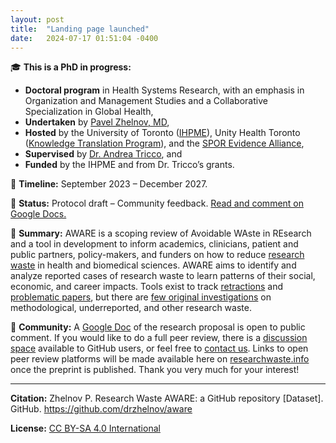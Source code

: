 ```yaml
---
layout: post
title:  "Landing page launched"
date:   2024-07-17 01:51:04 -0400
---
```


🎓 **This is a PhD in progress:**

* **Doctoral program** in Health Systems Research, with an emphasis in Organization and Management Studies and a Collaborative Specialization in Global Health,
* **Undertaken** by [Pavel Zhelnov, MD](https://ihpme.utoronto.ca/student-profile/zhelnov-pavel/),
* **Hosted** by the University of Toronto ([IHPME](https://ihpme.utoronto.ca/about/)), Unity Health Toronto ([Knowledge Translation Program](https://knowledgetranslation.net/)), and the [SPOR Evidence Alliance](https://sporevidencealliance.ca/about/about-sporea/),
* **Supervised** by [Dr. Andrea Tricco](https://sporevidencealliance.ca/member/andrea-tricco/), and
* **Funded** by the IHPME and from Dr. Tricco’s grants.

📆 **Timeline:** September 2023 – December 2027.

📌 **Status:** Protocol draft – Community feedback. [Read and comment on Google Docs.](https://docs.google.com/document/d/1kHBxe7XmJcfp8T32QxAjJqqPs_LRu4EIM4cpa_GWT7E/edit)

📢 **Summary:** AWARE is a scoping review of Avoidable WAste in REsearch and a tool in development to inform academics, clinicians, patient and public partners, policy-makers, and funders on how to reduce [research waste](https://www.thelancet.com/series/research) in health and biomedical sciences. AWARE aims to identify and analyze reported cases of research waste to learn patterns of their social, economic, and career impacts. Tools exist to track [retractions](https://retractionwatch.com/) and [problematic papers](https://www.irit.fr/~Guillaume.Cabanac/problematic-paper-screener), but there are [few original investigations](https://doi.org/10.1111/jebm.12616) on methodological, underreported, and other research waste.

👋 **Community:** A [Google Doc](https://docs.google.com/document/d/1kHBxe7XmJcfp8T32QxAjJqqPs_LRu4EIM4cpa_GWT7E/edit) of the research proposal is open to public comment. If you would like to do a full peer review, there is a [discussion space](https://github.com/drzhelnov/aware/discussions/1) available to GitHub users, or feel free to [contact us](https://researchwaste.info/contact/). Links to open peer review platforms will be made available here on [researchwaste.info](https://researchwaste.info) once the preprint is published. Thank you very much for your interest!

---

**Citation:** Zhelnov P. Research Waste AWARE: a GitHub repository [Dataset]. GitHub. https://github.com/drzhelnov/aware

**License:** [CC BY-SA 4.0 International](https://creativecommons.org/licenses/by-sa/4.0/)
